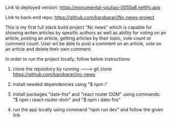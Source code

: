 Link to deployed version: https://monumental-youtiao-0055a8.netlify.app

Link to back-end repo: https://github.com/karobarari/Nc-news-project

This is  my first full stack build project "Nc news" which is capable for showing writen articles by spesific authors as well as ability for voting on an article, posting an article, getting articles by their topic, vote count or comment count.
User wil be able to post a comment on an article, vote on an article and delete their own comment.


In order to run the project locally, follow below instructions:
1. clone the repository by running --->  git clone https://github.com/karobarari/nc-news

2. install needed dependencies using "$ npm i"

3. install packages "date-fns" and "react router DOM" using 
commands: "$ npm i react-router-dom" and "$ npm i date-fns"
4. run the app locally using command "npm run dev" and follow the given link

